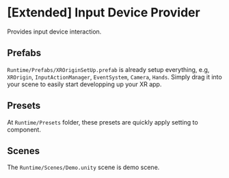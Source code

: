# [Extended] Input Device Provider

Provides input device interaction.

## Prefabs

`Runtime/Prefabs/XROriginSetUp.prefab` is already setup everything, e.g, `XROrigin`,
`InputActionManager`, `EventSystem`, `Camera`, `Hands`. Simply drag it into your scene
to easily start developping up your XR app.

## Presets

At `Runtime/Presets` folder, these presets are quickly apply setting to component.

## Scenes

The `Runtime/Scenes/Demo.unity` scene is demo scene.
